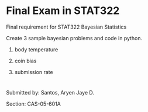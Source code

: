 # Final Exam in STAT322

Final requirement for STAT322 Bayesian Statistics

Create 3 sample bayesian problems and code in python.

1. body temperature

2. coin bias

3. submission rate


#
Submitted by: Santos, Aryen Jaye D.

Section: CAS-05-601A
